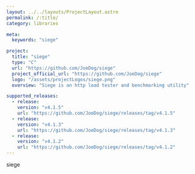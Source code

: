 ```yaml
---
layout: ../../layouts/ProjectLayout.astro
permalink: /:title/
category: libraries

meta:
  keywords: "siege"

project:
  title: "siege"
  type: "C"
  url: "https://github.com/JoeDog/siege"
  project_official_url: "https://github.com/JoeDog/siege"
  logo: "/assets/projectLogos/siege.png"
  overview: "Siege is an http load tester and benchmarking utility"

supported_releases:
  - release:
    version: "v4.1.5"
    url: "https://github.com/JoeDog/siege/releases/tag/v4.1.5"
  - release:
    version: "v4.1.3"
    url: "https://github.com/JoeDog/siege/releases/tag/v4.1.3"
  - release:
    version: "v4.1.2"
    url: "https://github.com/JoeDog/siege/releases/tag/v4.1.2"
---
```


<p>siege</p>
